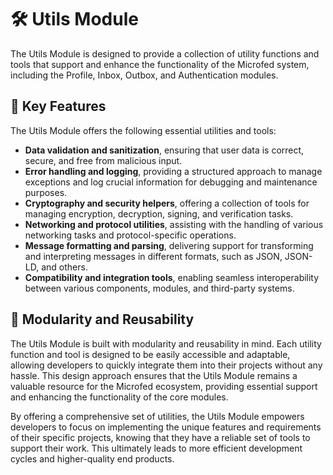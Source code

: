 # 🛠️ Utils Module

The Utils Module is designed to provide a collection of utility functions and tools that support and enhance the functionality of the Microfed system, including the Profile, Inbox, Outbox, and Authentication modules.

## 🌟 Key Features

The Utils Module offers the following essential utilities and tools:

- **Data validation and sanitization**, ensuring that user data is correct, secure, and free from malicious input.
- **Error handling and logging**, providing a structured approach to manage exceptions and log crucial information for debugging and maintenance purposes.
- **Cryptography and security helpers**, offering a collection of tools for managing encryption, decryption, signing, and verification tasks.
- **Networking and protocol utilities**, assisting with the handling of various networking tasks and protocol-specific operations.
- **Message formatting and parsing**, delivering support for transforming and interpreting messages in different formats, such as JSON, JSON-LD, and others.
- **Compatibility and integration tools**, enabling seamless interoperability between various components, modules, and third-party systems.

## 🔩 Modularity and Reusability

The Utils Module is built with modularity and reusability in mind. Each utility function and tool is designed to be easily accessible and adaptable, allowing developers to quickly integrate them into their projects without any hassle. This design approach ensures that the Utils Module remains a valuable resource for the Microfed ecosystem, providing essential support and enhancing the functionality of the core modules.

By offering a comprehensive set of utilities, the Utils Module empowers developers to focus on implementing the unique features and requirements of their specific projects, knowing that they have a reliable set of tools to support their work. This ultimately leads to more efficient development cycles and higher-quality end products.